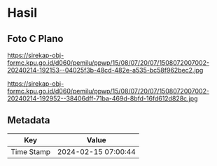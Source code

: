 # Hasil

## Foto C Plano

https://sirekap-obj-formc.kpu.go.id/d060/pemilu/ppwp/15/08/07/20/07/1508072007002-20240214-192153--04025f3b-48cd-482e-a535-bc58f962bec2.jpg

https://sirekap-obj-formc.kpu.go.id/d060/pemilu/ppwp/15/08/07/20/07/1508072007002-20240214-192952--38406dff-71ba-469d-8bfd-16fd612d828c.jpg


## Metadata

| Key        | Value               |
| ---------- | ------------------- |
| Time Stamp | 2024-02-15 07:00:44 |



